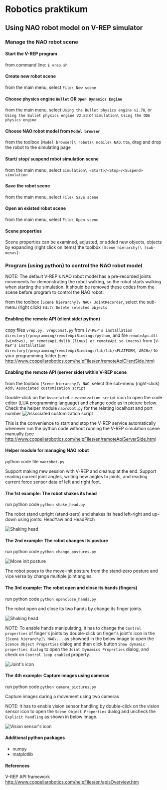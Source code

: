 # Robotics praktikum

## Using NAO robot model on V-REP simulator

### Manage the NAO robot scene

#### Start the V-REP program

from command line: `$ vrep.sh`

#### Create new robot scene

from the main menu, select `File\ New scene`

#### Choose physics engine `Bullet` OR `Open Dynamics Engine`

from the main menu, select `Using the Bullet physics engine v2.78`, or `Using
the Bullet physics engine V2.83` or `Simulation\ Using the ODE physics engine`

#### Choose NAO robot model from `Model browser`

from the toolbox `[Model browser]\ robots\ mobile\ NAO.ttm`, drag and drop the
robot to the simulating page

#### Start/ stop/ suspend robot simulation scene

from the main menu, select `Simulation\ <Start>/<Stop>/<Suspend> simulation`

#### Save the robot scene

from the main menu, select `File\ Save scene`

#### Open an existed robot scene

from the main menu, select `File\ Open scene`

#### Scene properties

Scene properties can be examined, adjusted, or added new objects, objects by
expanding (right click on items) the toolbox `[Scene hierarchy]\ [sub-menus]`:

### Program (using python) to control the NAO robot model

NOTE: The default V-REP's NAO robot model has a pre-recorded joints movements
for demonstrating the robot walking, so the robot starts walking when starting
the simulation. It should be removed these codes from the scene before program
to control the NAO robot:

from the toolbox `[Scene hierarchy]\ NAO\ JointRecorder`, select the sub-menu
(right click) `Edit\ Delete selected objects`

#### Enabling the remote API (client side/ python)

copy files `vrep.py, vrepConst.py` from `[V-REP's installation directory]/programming/remoteApiBindings/python`,
and file `remoteApi.dll (windows), or remoteApi.dylib (linux) or remoteApi.so (macos)`
from `[V-REP's installation directory]/programming/remoteApiBindings/lib/lib/<PLATFORM, ARCH>/`
to your programming folder (see <http://www.coppeliarobotics.com/helpFiles/en/remoteApiClientSide.htm>)

#### Enabling the remote API (server side) within V-REP scene

from the toolbox `[Scene hierarchy]\ NAO`, select the sub-menu
(right-click) `Add\ Associated customization script`

Double-click on the `Associated customization script` icon to open the code
editor (LUA programming language) and change code as in picture below. Check
the helper module `naorobot.py` for the relating localhost and port number
![Associated customization script](images/asso_script.png)

This is the convenience to start and stop the V-REP service automatically
whenever run the python code without running the V-REP simulation scene
manually (see <http://www.coppeliarobotics.com/helpFiles/en/remoteApiServerSide.htm>)

#### Helper module for managing NAO robot

python code file `naorobot.py`

Support making new session with V-REP and cleanup at the end. Support reading
current joint angles, writing new angles to joints, and reading current force
sensor data of left and right foot.

#### The 1st example: The robot shakes its head

run python code `python shake_head.py`

The robot stand upright (stand-zero) and shakes its head left-right and
up-down using joints: HeadYaw and HeadPitch

![Shaking head](images/shake_head.gif)

#### The 2nd example: The robot changes its posture

run python code `python change_postures.py`

![Move init posture](images/change_post.gif)

The robot poses to the move-init posture from the stand-zero posture and vice
versa by change multiple joint angles.

#### The 3rd example: The robot open and close its hands (fingers)

run python code `python openclose_hands.py`

The robot open and close its two hands by change its finger joints.

![Shaking head](images/mani_hands.gif)

NOTE: To enable hands manipulating, it has to change the `Control properties`
of finger's joints by double-click on finger's joint's icon in the
`[Scene hierarchy]\ NAO\...` as showned in the below image to open the `Scence
Object Properties` dialog and then click button `Show dynamic properties
dialog` to open the `Joint Dynamics Properties` dialog, and check on `Control
loop enabled` property.

![Joint's icon](images/hands_props.png)

#### The 4th example: Capture images using cameras

run python code `python camera_pictures.py`

Capture images during a movement using two cameras

NOTE: It has to enable vision sensor handling by double-click on the vision
sensor icon to open the `Scene Object Properties` dialog and uncheck the
`Explicit handling` as shown in below image.

![Vision sensor's icon](images/vsensors_props.png)

#### Additional python packages

* numpy
* matplotlib

#### References

V-REP API framework <http://www.coppeliarobotics.com/helpFiles/en/apisOverview.htm>
